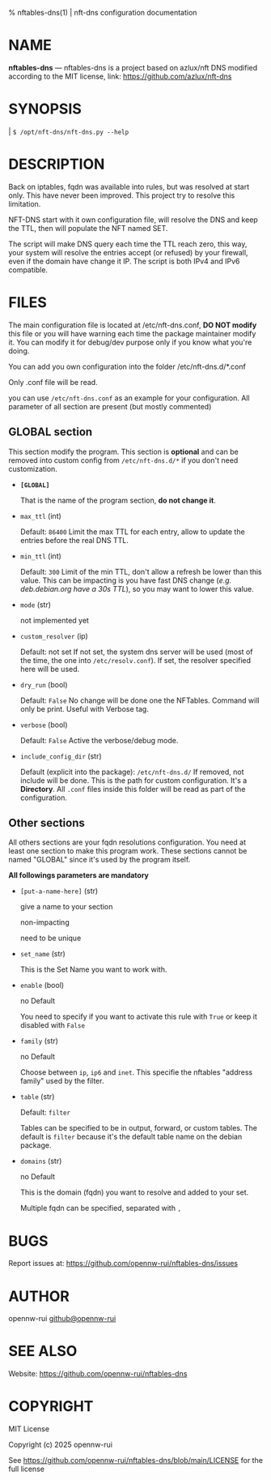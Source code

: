 % nftables-dns(1) | nft-dns configuration documentation

# NAME
**nftables-dns** — nftables-dns is a project based on azlux/nft DNS modified according to the MIT license, link: https://github.com/azlux/nft-dns
 
# SYNOPSIS
|    `$ /opt/nft-dns/nft-dns.py --help`

# DESCRIPTION
Back on iptables, fqdn was available into rules, but was resolved at start only. This have never been improved.
This project try to resolve this limitation.

NFT-DNS start with it own configuration file, will resolve the DNS and keep the TTL, then will populate the NFT named SET.

The script will make DNS query each time the TTL reach zero, this way, your system will resolve the entries accept (or refused) by your firewall, even if the domain have change it IP.
The script is both IPv4 and IPv6 compatible.

# FILES
The main configuration file is located at /etc/nft-dns.conf, **DO NOT modify** this file or you will have warning each time the package maintainer modify it.
You can modify it for debug/dev purpose only if you know what you're doing.

You can add you own configuration into the folder /etc/nft-dns.d/*.conf

Only .conf file will be read.

you can use `/etc/nft-dns.conf` as an example for your configuration. All parameter of all section are present (but mostly commented)

## GLOBAL section
This section modify the program. This section is **optional** and can be removed into custom config from `/etc/nft-dns.d/*` if you don't need customization.

- **`[GLOBAL]`**

  That is the name of the program section, **do not change it**.

- `max_ttl` (int)
  
  Default: `86400`
  Limit the max TTL for each entry, allow to update the entries before the real DNS TTL.

- `min_ttl` (int)

  Default: `300`
  Limit of the min TTL, don't allow a refresh be lower than this value.
  This can be impacting is you have fast DNS change (*e.g. deb.debian.org have a 30s TTL*), so you may want to lower this value.

- `mode` (str)

  not implemented yet

- `custom_resolver` (ip)

  Default: not set
  If not set, the system dns server will be used (most of the time, the one into `/etc/resolv.conf`).
  If set, the resolver specified here will be used.

- `dry_run` (bool)

  Default: `False`
  No change will be done one the NFTables. Command will only be print. Useful with Verbose tag.

- `verbose` (bool)

  Default: `False`
  Active the verbose/debug mode.

- `include_config_dir` (str)

  Default (explicit into the package): `/etc/nft-dns.d/`
  If removed, not include will be done.
  This is the path for custom configuration. It's a **Directory**. All `.conf` files inside this folder will be read as part of the configuration.

## Other sections
All others sections are your fqdn resolutions configuration.
You need at least one section to make this program work. These sections cannot be named "GLOBAL" since it's used by the program itself.

**All followings parameters are mandatory**

- `[put-a-name-here]` (str)
 
  give a name to your section
 
  non-impacting

  need to be unique

- `set_name` (str)

  This is the Set Name you want to work with. 

- `enable` (bool)

  no Default
  
  You need to specify if you want to activate this rule with `True` or keep it disabled with `False`

- `family` (str)
  
  no Default

  Choose between `ip`, `ip6` and `inet`. This specifie the nftables "address family" used by the filter.

- `table` (str)

  Default: `filter`

  Tables can be specified to be in output, forward, or custom tables. The default is `filter` because it's the default table name on the debian package. 

- `domains` (str)

  no Default
  
  This is the domain (fqdn) you want to resolve and added to your set.
  
  Multiple fqdn can be specified, separated with `,`

# BUGS
Report issues at: <https://github.com/opennw-rui/nftables-dns/issues>

# AUTHOR
opennw-rui <github@opennw-rui>

# SEE ALSO
Website: <https://github.com/opennw-rui/nftables-dns>

# COPYRIGHT
MIT License

Copyright (c) 2025 opennw-rui

See https://github.com/opennw-rui/nftables-dns/blob/main/LICENSE for the full license
